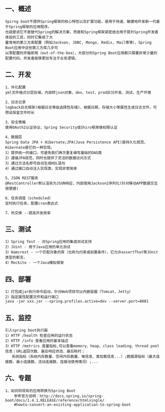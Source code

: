 一、概述
---
	Spirng boot不提供Spring框架的核心特性以及扩展功能，是用于快速、敏捷地开发新一代基于Spring框架的应用程序。
	也就是说它不是替代Spring的解决方案，而是和Spring框架紧密结合用于提升Spring开发者体验的工具，同时它集成了大
	量常用的第三方库配置（例如Jackson, JDBC, Mongo, Redis, Mail等等），Spring Boot应用中这些第三方库几乎可
	以零配置的开箱即用（out-of-the-box），大部分的Spring Boot应用都只需要非常少量的配置代码，开发者能够更加专注于业务逻辑。


二、开发
---
	1、外化配置
	yml文件格式分层存储，内部转json对象，dev、test、prod区分开发、测试、生产环境
	
	2、日志记录
	logback日志框架(根据日志等级选择性存储)，根据日期，存储大小等属性生成日志文件，可预设保留文件时长
	
	3、安全策略
	使用OAuth2认证协议，Spring Security或Shiro框架做权限认证
	
	4、数据层
	Spring Data JPA + Hibernate;JPA(Java Persistence API)是持久化规范，Hibernate是它的一种实现。
	1）提供统一的接口，可避免我们再次重复编写基础的DAO类
	2）遵循JPA规范，同时也提供了灵活的数据访问方式
	3）通过方法名即可自动生成HQL语句
	4）通过接口自动注入实现类，实现非常简单
	
	5、JSON REST服务
	@RestController默认渲染为JSON响应，内部使用Jackson2序列化(针对移动APP数据交互很便捷)
	
	6、任务调度（scheduled）
	定时执行任务，配置cron表达式
	
	7、热交换 --提高开发效率

	
三、测试
---
	1）Spring Test - 对Spring应用的集成测试支持
	2）JUint - 用于Java应用的单元测试
	3）Hamcrest - 一个匹配对象的库（也称为约束或前置条件），它允许assertThat等JUnit类型的断言。
	4）Mockito - 一个Java模拟框架
	
	
四、部署
---
	1）打包成jar执行命令启动，针对Web项目可以内嵌容器（Tomcat、Jetty）
	2）指定属性配置文件和运行端口
	java -jar xxx.jar --spring.profiles.active=dev --server.port=8081
	
	
五、监控
---
	引入spring boot执行器
	1）HTTP /health 检查应用的运行状态
	2）HTTP /info 查看应用的基本描述
	3）HTTP /metrics 度量指标,可以查看memory、heap、class loading、thread pool信息；URL返回次数、最后响应状态、最后耗时；
	   系统指标（系统内存数量、空闲内存数量、堆信息、类加载信息...）;数据源指标（最大连接数、最小连接数、活动连接数、连接池使用情况）;...


六、专题
---
	1、如何将现有的应用转换为Spring Boot
		参考官方说明：http://docs.spring.io/spring-boot/docs/1.4.1.RELEASE/reference/htmlsingle/
		#howto-convert-an-existing-application-to-spring-boot
	